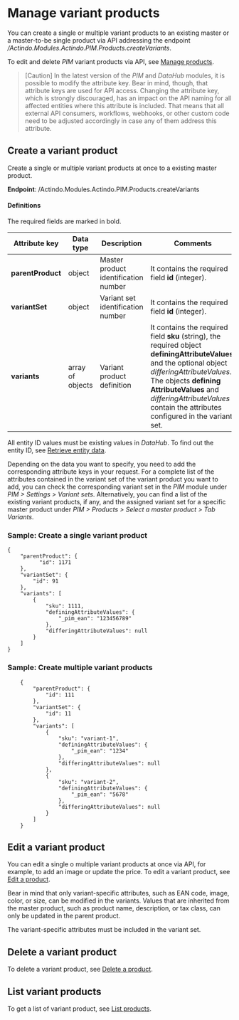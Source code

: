 # Manage variant products

You can create a single or multiple variant products to an existing master or a master-to-be single product via API addressing the endpoint */Actindo.Modules.Actindo.PIM.Products.createVariants*. 

To edit and delete *PIM* variant products via API, see [Manage products](./05_ManageProducts.md). 

> [Caution] In the latest version of the *PIM* and *DataHub* modules, it is possible to modify the attribute key. Bear in mind, though, that attribute keys are used for API access. Changing the attribute key, which is strongly discouraged, has an impact on the API naming for all affected entities where this attribute is included. That means that all external API consumers, workflows, webhooks, or other custom code need to be adjusted accordingly in case any of them address this attribute.

[comment]: <> (Evtl. Manage variant products in Manage products integrieren)

## Create a variant product

Create a single or multiple variant products at once to a existing master product.

**Endpoint**: /Actindo.Modules.Actindo.PIM.Products.createVariants

#### Definitions

The required fields are marked in bold.

| Attribute key     | Data type | Description | Comments | 
| ----------- | ----------- | ---------- | ------ | 
| **parentProduct**  | object |  Master product identification number | It contains the required field **id** (integer). |
| **variantSet**   | object  | Variant set identification number | It contains the required field **id** (integer). |
| **variants** | array of objects | Variant product definition | It contains the required field **sku** (string), the required object **definingAttributeValues**, and the optional object *differingAttributeValues*. The objects **defining AttributeValues** and *differingAttributeValues* contain the attributes configured in the variant set. | 


All entity ID values must be existing values in *DataHub*. To find out the entity ID, see [Retrieve entity data](./04_RetrieveEntityData.md). 

Depending on the data you want to specify, you need to add the corresponding attribute keys in your request. For a complete list of the attributes contained in the variant set of the variant product you want to add, you can check the corresponding variant set in the *PIM* module under *PIM > Settings > Variant sets*. Alternatively, you can find a list of the existing variant products, if any, and the assigned variant set for a specific master product under *PIM > Products > Select a master product > Tab Variants*.


### Sample: Create a single variant product

    {
        "parentProduct": {
              "id": 1171
        },
        "variantSet": {
            "id": 91
        },
        "variants": [
            {
                "sku": 1111,
                "definingAttributeValues": {
                    "_pim_ean": "123456789"
                },
                "differingAttributeValues": null
            }
        ]
    }


### Sample: Create multiple variant products


        {
            "parentProduct": {
                "id": 111
            },
            "variantSet": {
                "id": 11
            },
            "variants": [
                {
                    "sku": "variant-1",
                    "definingAttributeValues": {
                        "_pim_ean": "1234"
                    },
                    "differingAttributeValues": null
                },
                {
                    "sku": "variant-2",
                    "definingAttributeValues": {
                        "_pim_ean": "5678"
                    },
                    "differingAttributeValues": null
                }
            ]
        }



## Edit a variant product

You can edit a single o multiple variant products at once via API, for example, to add an image or update the price. 
To edit a variant product, see [Edit a product](./05_ManageProducts.md#edit-a-product).

Bear in mind that only variant-specific attributes, such as EAN code, image, color, or size, can be modified in the variants. Values that are inherited from the master product, such as product name, description, or tax class, can only be updated in the parent product. 

The variant-specific attributes must be included in the variant set.



## Delete a variant product

To delete a variant product, see [Delete a product](./05_ManageProducts.md#delete-a-product).



## List variant products

To get a list of variant product, see [List products](./05_ManageProducts.md#list-products).



[comment]: <> (Kann man Variants to ein Master auflisten? Sinnvoll? Bisher nur via PIM.PIM.Get -> entityId geschafft)








